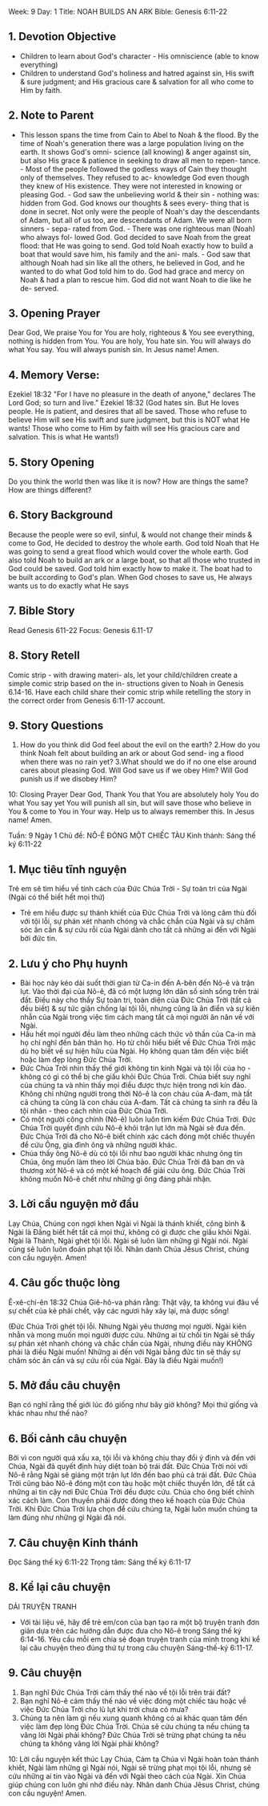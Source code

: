 Week: 9
Day: 1
Title: NOAH BUILDS AN ARK
Bible: Genesis 6:11-22
## 1. Devotion Objective
- Children to learn about God's character - His omniscience (able to know everything)
- Children to understand God's holiness and hatred against sin, His swift & sure judgment; and His gracious care & salvation for all who come to Him by faith.

## 2. Note to Parent
- This lesson spans the time from Cain to Abel to Noah & the flood. By the time of Noah's generation there was a large population living on the earth. It shows God's omni- science (all knowing) & anger against sin, but also His grace & patience in seeking to draw all men to repen- tance. - Most of the people followed the godless ways of Cain they thought only of themselves. They refused to ac- knowledge God even though they knew of His existence. They were not interested in knowing or pleasing God. - God saw the unbelieving world & their sin - nothing was: hidden from God. God knows our thoughts & sees every- thing that is done in secret. Not only were the people of Noah's day the descendants of Adam, but all of us too, are descendants of Adam. We were all born sinners - sepa- rated from God. - There was one righteous man (Noah) who always fol- lowed God. God decided to save Noah from the great flood: that He was going to send. God told Noah exactly how to build a boat that would save him, his family and the ani- mals. - God saw that although Noah had sin like all the others, he believed in God, and he wanted to do what God told him to do. God had grace and mercy on Noah & had a plan to rescue him. God did not want Noah to die like he de- served.

## 3. Opening Prayer
Dear God, We praise You for You are holy, righteous & You see everything, nothing is hidden from You. You are holy, You hate sin. You will always do what You say. You will always punish sin. In Jesus name! Amen.

## 4. Memory Verse:
Ezekiel 18:32 "For I have no pleasure in the death of anyone," declares The Lord God; so turn and live." Ezekiel 18:32 (God hates sin. But He loves people. He is patient, and desires that all be saved. Those who refuse to believe Him will see His swift and sure judgment, but this is NOT what He wants! Those who come to Him by faith will see His gracious care and salvation. This is what He wants!)

## 5. Story Opening
Do you think the world then was like it is now? How are things the same? How are things different?

## 6. Story Background
Because the people were so evil, sinful, & would not change their minds & come to God, He decided to destroy the whole earth. God told Noah that He was going to send a great flood which would cover the whole earth. God also told Noah to build an ark or a large boat, so that all those who trusted in God could be saved. God told him exactly how to make it. The boat had to be built according to God's plan. When God choses to save us, He always wants us to do exactly what He says

## 7. Bible Story
Read Genesis 611-22 Focus: Genesis 6.11-17

## 8. Story Retell
Comic strip - with drawing materi- als, let your child/children create a simple comic strip based on the in- structions given to Noah in Genesis 6.14-16. Have each child share their comic strip while retelling the story in the correct order from Genesis 6:11-17 account.

## 9. Story Questions
1. How do you think did God feel about the evil on the earth? 2.How do you think Noah felt about building an ark or about God send- ing a flood when there was no rain yet? 3.What should we do if no one else around cares about pleasing God. Will God save us if we obey Him? Will God punish us if we disobey Him?

10: Closing Prayer
Dear God, Thank You that You are absolutely holy You do what You say yet You will punish all sin, but will save those who believe in You & come to You in Your way. Help us to always remember this. In Jesus name! Amen.

Tuần: 9
Ngày 1
Chủ đề: NÔ-Ê ĐÓNG MỘT CHIẾC TÀU
Kinh thánh: Sáng thế ký 6:11-22

## 1. Mục tiêu tĩnh nguyện
Trẻ em sẽ tìm hiểu về tính cách của Đức Chúa Trời - Sự toàn tri của Ngài (Ngài có thể biết hết mọi thứ)
- Trẻ em hiểu được sự thánh khiết của Đức Chúa Trời và lòng căm thù đối với tội lỗi, sự phán xét nhanh chóng và chắc chắn của Ngài và sự chăm sóc ân cần & sự cứu rỗi của Ngài dành cho tất cả những ai đến với Ngài bởi đức tin.

## 2. Lưu ý cho Phụ huynh
- Bài học này kéo dài suốt thời gian từ Ca-in đến A-bên đến Nô-ê và trận lụt. Vào thời đại của Nô-ê, đã có một lượng lớn dân số sinh sống trên trái đất. Điều này cho thấy Sự toàn tri, toàn diện của Đức Chúa Trời (tất cả đều biết) & sự tức giận chống lại tội lỗi, nhưng cũng là ân điển và sự kiên nhẫn của Ngài trong việc tìm cách mang tất cả mọi người ăn năn về với Ngài.
- Hầu hết mọi người đều làm theo những cách thức vô thần của Ca-in mà họ chỉ nghĩ đến bản thân họ. Họ từ chối hiểu biết về Đức Chúa Trời mặc dù họ biết về sự hiện hữu của Ngài. Họ không quan tâm đến việc biết hoặc làm đẹp lòng Đức Chúa Trời.
- Đức Chúa Trời nhìn thấy thế giới không tin kính Ngài và tội lỗi của họ - không có gì có thể bị che giấu khỏi Đức Chúa Trời. Chúa biết suy nghĩ của chúng ta và nhìn thấy mọi điều được thực hiện trong nơi kín đáo. Không chỉ những người trong thời Nô-ê là con cháu của A-đam, mà tất cả chúng ta cũng là con cháu của A-đam. Tất cả chúng ta sinh ra đều là tội nhân - theo cách nhìn của Đức Chúa Trời.
- Có một người công chính (Nô-ê) luôn luôn tìm kiếm Đức Chúa Trời. Đức Chúa Trời quyết định cứu Nô-ê khỏi trận lụt lớn mà Ngài sẽ đưa đến. Đức Chúa Trời đã cho Nô-ê biết chính xác cách đóng một chiếc thuyền để cứu Ông, gia đình ông và những người khác.
- Chúa thấy ông Nô-ê dù có tội lỗi như bao người khác nhưng ông tin Chúa, ông muốn làm theo lời Chúa bảo. Đức Chúa Trời đã ban ơn và thương xót Nô-ê và có một kế hoạch để giải cứu ông. Đức Chúa Trời không muốn Nô-ê chết như những gì ông đáng phải nhận.

## 3. Lời cầu nguyện mở đầu
Lạy Chúa, Chúng con ngợi khen Ngài vì Ngài là thánh khiết, công bình & Ngài là Đấng biết hết tất cả mọi thứ, không có gì được che giấu khỏi Ngài. Ngài là Thánh, Ngài ghét tội lỗi. Ngài sẽ luôn làm những gì Ngài nói. Ngài cũng sẽ luôn luôn đoán phạt tội lỗi. Nhân danh Chúa Jêsus Christ, chúng con cầu nguyện. Amen!

## 4. Câu gốc thuộc lòng
Ê-xê-chi-ên 18:32
Chúa Giê-hô-va phán rằng: Thật vậy, ta không vui đâu về sự chết của kẻ phải chết, vậy các ngươi hãy xây lại, mà được sống!

(Đức Chúa Trời ghét tội lỗi. Nhưng Ngài yêu thương mọi người. Ngài kiên nhẫn và mong muốn mọi người được cứu. Những ai từ chối tin Ngài sẽ thấy sự phán xét nhanh chóng và chắc chắn của Ngài, nhưng điều này KHÔNG phải là điều Ngài muốn! Những ai đến với Ngài bằng đức tin sẽ thấy sự chăm sóc ân cần và sự cứu rỗi của Ngài. Đây là điều Ngài muốn!)

## 5. Mở đầu câu chuyện
Bạn có nghĩ rằng thế giới lúc đó giống như bây giờ không?
Mọi thứ giống và khác nhau như thế nào?

## 6. Bối cảnh câu chuyện
Bởi vì con người quá xấu xa, tội lỗi và không chịu thay đổi ý định và đến với Chúa, Ngài đã quyết định hủy diệt toàn bộ trái đất. Đức Chúa Trời nói với Nô-ê rằng Ngài sẽ giáng một trận lụt lớn đến bao phủ cả trái đất. Đức Chúa Trời cũng bảo Nô-ê đóng một con tàu hoặc một chiếc thuyền lớn, để tất cả những ai tin cậy nơi Đức Chúa Trời đều được cứu. Chúa cho ông biết chính xác cách làm. Con thuyền phải được đóng theo kế hoạch của Đức Chúa Trời. Khi Đức Chúa Trời lựa chọn để cứu chúng ta, Ngài luôn muốn chúng ta làm đúng như những gì Ngài đã nói.

## 7. Câu chuyện Kinh thánh
Đọc Sáng thế ký 6:11-22
Trọng tâm: Sáng thế ký 6:11-17

## 8. Kể lại câu chuyện
DẢI TRUYỆN TRANH
 - Với tài liệu vẽ, hãy để trẻ em/con của bạn tạo ra một bộ truyện tranh đơn giản dựa trên các hướng dẫn được đưa cho Nô-ê trong Sáng thế ký 6:14-16. Yêu cầu mỗi em chia sẻ đoạn truyện tranh của mình trong khi kể lại câu chuyện theo đúng thứ tự trong câu chuyện Sáng-thế-ký 6:11-17.

## 9. Câu chuyện
1. Bạn nghĩ Đức Chúa Trời cảm thấy thế nào về tội lỗi trên trái đất?
2. Bạn nghĩ Nô-ê cảm thấy thế nào về việc đóng một chiếc tàu hoặc về việc Đức Chúa Trời cho lũ lụt khi trời chưa có mưa?
3. Chúng ta nên làm gì nếu xung quanh không có ai khác quan tâm đến việc làm đẹp lòng Đức Chúa Trời. Chúa sẽ cứu chúng ta nếu chúng ta vâng lời Ngài phải không? Đức Chúa Trời sẽ trừng phạt chúng ta nếu chúng ta không vâng lời Ngài phải không?

10: Lời cầu nguyện kết thúc
Lạy Chúa, Cảm tạ Chúa vì Ngài hoàn toàn thánh khiết, Ngài làm những gì Ngài nói, Ngài sẽ trừng phạt mọi tội lỗi, nhưng sẽ cứu những ai tin vào Ngài và đến với Ngài theo cách của Ngài. Xin Chúa giúp chúng con luôn ghi nhớ điều này. Nhân danh Chúa Jêsus Christ, chúng con cầu nguyện! Amen.
